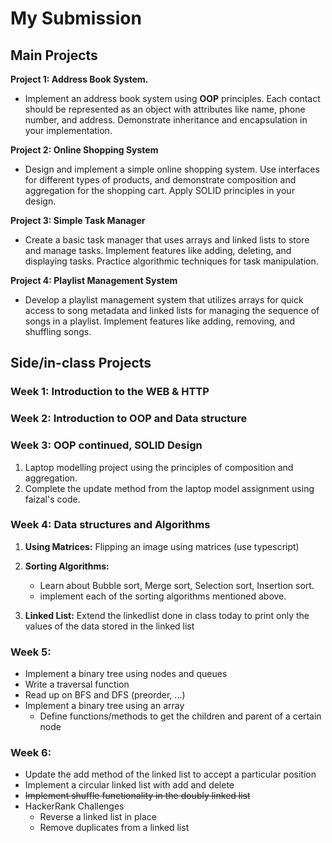 # My Submission

## Main Projects

**Project 1: Address Book System.**

- Implement an address book system using **OOP** principles. Each contact should be represented as an object with attributes like name, phone number, and address. Demonstrate inheritance and encapsulation in your implementation.



**Project 2: Online Shopping System**

- Design and implement a simple online shopping system. Use interfaces for different types of products, and demonstrate composition and aggregation for the shopping cart. Apply SOLID principles in your design.

**Project 3: Simple Task Manager**
- Create a basic task manager that uses arrays and linked lists to store and manage tasks. Implement features like adding, deleting, and displaying tasks. Practice algorithmic techniques for task manipulation.

**Project 4: Playlist Management System**
- Develop a playlist management system that utilizes arrays for quick access to song metadata and linked lists for managing the sequence of songs in a playlist. Implement features like adding, removing, and shuffling songs.

## Side/in-class Projects

### Week 1: Introduction to the WEB & HTTP

### Week 2: Introduction to OOP and Data structure

### Week 3: OOP continued, SOLID Design
1. Laptop modelling project using the principles of composition and aggregation.
2. Complete the update method from the laptop model assignment using faizal's code.

### Week 4: Data structures and Algorithms

1. **Using Matrices:** Flipping an image using matrices (use typescript)

2. **Sorting Algorithms:**
    - Learn about Bubble sort, Merge sort, Selection sort, Insertion sort.
    - implement each of the sorting algorithms mentioned above.

3. **Linked List:** Extend the linkedlist done in class today to print only the values of the data stored in the linked list

### Week 5: 
- Implement a binary tree using nodes and queues
- Write a traversal function
- Read up on BFS and DFS (preorder, ...)
- Implement a binary tree using an array
    - Define functions/methods to get the children and parent of a certain node

### Week 6:
- Update the add method of the linked list to accept a particular position
- Implement a circular linked list with add and delete
- ~~Implement shuffle functionality in the doubly linked list~~
- HackerRank Challenges
    - Reverse a linked list in place
    - Remove duplicates from a linked list